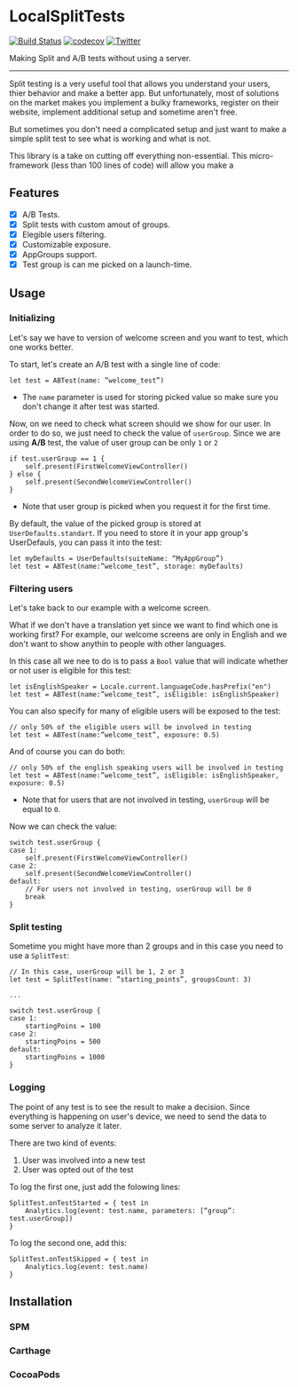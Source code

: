 # LocalSplitTests

[![Build Status](https://travis-ci.com/someyura/LocalSplitTests.svg?branch=master)](https://travis-ci.com/someyura/LocalSplitTests) [![codecov](https://codecov.io/gh/someyura/LocalSplitTests/branch/master/graph/badge.svg?token=GPVT295OZX)](https://codecov.io/gh/someyura/LocalSplitTests) [![Twitter](https://img.shields.io/badge/twitter-%40yuryimashev-blue)](https://twitter.com/yuryimashev)

Making Split and A/B tests without using a server.

---
Split testing is a very useful tool that allows you understand your users, thier behavior and make a better app. But unfortunately, most of solutions on the market makes you implement a bulky frameworks, register on their website, implement additional setup and sometime aren't free.

But sometimes you don't need a complicated setup and just want to make a simple split test to see what is working and what is not.

This library is a take on cutting off everything non-essential. This micro-framework (less than 100 lines of code) will allow you make a

## Features

- [X] A/B Tests.
- [X] Split tests with custom amout of groups.
- [X] Elegible users filtering.
- [X] Customizable exposure.
- [X] AppGroups support.
- [X] Test group is can me picked on a launch-time.

## Usage


### Initializing 

Let's say we have to version of welcome screen and you want to test, which one works better. 

To start, let's create an A/B test with a single line of code:

```
let test = ABTest(name: ”welcome_test”)
```

* The `name` parameter is used for storing picked value so make sure you don't change it after test was started.

Now, on we need to check what screen should we show for our user. In order to do so, we just need to check the value of `userGroup`. Since we are using **A/B** test, the value of user group can be only `1` or `2`

```
if test.userGroup == 1 {
	self.present(FirstWelcomeViewController()
} else {
	self.present(SecondWelcomeViewController()
}
```

* Note that user group is picked when you request it for the first time.

By default, the value of the picked group is stored at `UserDefaults.standart`. 
If you need to store it in your app group's UserDefauls, you can pass it into the test:

```
let myDefaults = UserDefaults(suiteName: “MyAppGroup”)
let test = ABTest(name:”welcome_test”, storage: myDefaults)
```

### Filtering users

Let's take back to our example with a welcome screen. 

What if we don't have a translation yet since we want to find which one is working first?
For example, our welcome screens are only in English and we don't want to show anythin to people with other languages.

In this case all we nee to do is to pass a `Bool` value that will indicate whether or not user is eligible for this test:

```
let isEnglishSpeaker = Locale.current.languageCode.hasPrefix("en")
let test = ABTest(name:”welcome_test”, isEligible: isEnglishSpeaker)
```

You can also specify for many of eligible users will be exposed to the test:

```
// only 50% of the eligible users will be involved in testing
let test = ABTest(name:”welcome_test”, exposure: 0.5)
```

And of course you can do both:

```
// only 50% of the english speaking users will be involved in testing
let test = ABTest(name:”welcome_test”, isEligible: isEnglishSpeaker, exposure: 0.5)
```

* Note that for users that are not involved in testing, `userGroup` will be equal to `0`.

Now we can check the value:

```
switch test.userGroup {
case 1:
	self.present(FirstWelcomeViewController()
case 2:
	self.present(SecondWelcomeViewController()
default:
	// For users not involved in testing, userGroup will be 0
	break
}
```

### Split testing

Sometime you might have more than 2 groups and in this case you need to use a `SplitTest`:

```
// In this case, userGroup will be 1, 2 or 3
let test = SplitTest(name: ”starting_points”, groupsCount: 3)

...

switch test.userGroup {
case 1:
	startingPoins = 100
case 2:
	startingPoins = 500
default:
	startingPoins = 1000
}
```

### Logging

The point of any test is to see the result to make a decision. Since everything is happening on user's device, we need to send the data to some server to analyze it later.

There are two kind of events:
1. User was involved into a new test
2. User was opted out of the test

To log the first one, just add the folowing lines: 

```
SplitTest.onTestStarted = { test in
	Analytics.log(event: test.name, parameters: [“group”: test.userGroup])
}
```

To log the second one, add this:

```
SplitTest.onTestSkipped = { test in
	Analytics.log(event: test.name)
}
```

## Installation

### SPM

### Carthage

### CocoaPods
